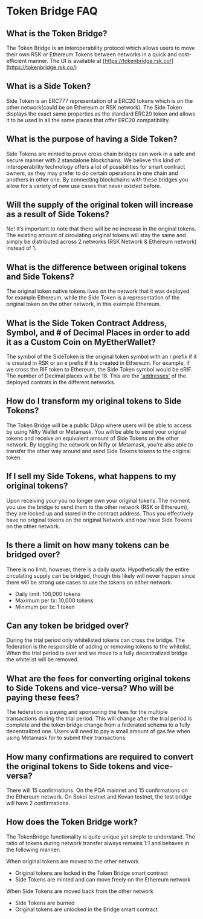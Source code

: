 # Token Bridge FAQ

## What is the Token Bridge?
The Token Bridge is an interoperability protocol which allows users to move their own RSK or Ethereum Tokens between networks in a quick and cost-efficient manner.
The UI is available at [https://tokenbridge.rsk.co/](https://tokenbridge.rsk.co/)

## What is a Side Token?
Side Token is an ERC777 representation of a ERC20 tokens which is on the other network(could be  on Ethereum or RSK network). The Side Token displays the exact same properties as the standard ERC20 token and allows it to be used in all the same places that offer ERC20 compatibility.

## What is the purpose of having a Side Token?
Side Tokens are minted to prove cross chain bridges can work in a safe and secure manner with 2 standalone blockchains. We believe this kind of  interoperability technology offers a lot of possibilities for smart contract owners, as they may prefer to do certain operations in one chain and anothers in other one. By connecting blockchains with these bridges you allow for a variety of new use cases that never existed before.

## Will the supply of the original token will increase as a result of Side Tokens?
No! It’s important to note that there will be no increase in the original tokens. The existing amount of circulating original tokens will stay the same and simply be distributed across 2 networks (RSK Network & Ethereum network) instead of 1.

## What is the difference between original tokens and Side Tokens?
The original token  native tokens lives on the network that it was deployed for example Ethereum, while the Side Token is a representation of the original token on the other network, in this example Ethereum.

## What is the Side Token Contract Address, Symbol, and # of Decimal Places in order to add it as a Custom Coin on MyEtherWallet?
The symbol of the SideToken is the original token symbol with an r prefix if it is created in RSK or an e prefix if it is created in Ethereum. For example, if we cross the RIF token to Ethereum, the Side Token symbol would be eRIF. 
The number of Decimal places will be 18. This are the ['addresses'](./docs/ContractAdddresses.md) of the deployed contrats in the different networks.

## How do I transform my original tokens to Side Tokens?
The Token Bridge will be a public DApp where users will be able to access by using Nifty Wallet or Metamask. You will be able to send your original tokens and receive an equivalent amount of Side Tokens on the other network. By toggling the network on Nifty or Metamask, you’re also able to transfer the other way around and send Side Tokens tokens to the original token.

## If I sell my Side Tokens, what happens to my original tokens?
Upon receiving your   you no longer own your original tokens. The moment you use the bridge to send them to the other network (RSK or Ethereum), they are locked up and stored in the contract address. Thus you effectively have no original tokens on the original Network and now have Side Tokens on the other network.

## Is there a limit on how many tokens can be bridged over?
There is no limit, however, there is a daily quota. Hypothetically the entire circulating supply can be bridged, though this likely will never happen since there will be strong use cases to use the tokens on either network.
- Daily limit: 100,000 tokens
- Maximum per tx: 10,000 tokens
- Minimum per tx: 1 token

## Can any token be bridged over?
During the trial period only whitelisted tokens can cross the bridge. The federation is the responsible of adding or removing tokens to the whitelist.  When the trial period is over and we move to a fully decentralized bridge the whitelist will be removed.

## What are the fees for converting original tokens to Side Tokens and vice-versa? Who will be paying these fees?
The federation is paying and sponsoring the fees for the multiple transactions during the trial period. This will change after the trial period is complete and the token bridge change from a federated schema to a fully decentralized one. Users will need to pay a small amount of gas fee when using Metamask for to submit their transactions.

## How many confirmations are required to convert the original tokens to Side tokens and vice-versa?
There will 15 confirmations. On the POA mainnet and 15 confirmations on the Ethereum network. On Sokol testnet and Kovan testnet, the test bridge will have 2 confirmations.

## How does the Token Bridge work?
The TokenBridge functionality is quite unique yet simple to understand. The ratio of tokens during network transfer always remains 1:1 and behaves in the following manner:

When original tokens are moved to the other network
- Original tokens are locked in the Token Bridge smart contract
- Side Tokens are minted and can move freely on the Ethereum network

When Side Tokens are moved back from the other network
- Side Tokens are burned
- Original  tokens are unlocked in the Bridge smart contract
